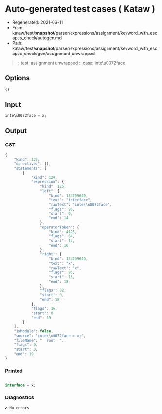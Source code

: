 # Auto-generated test cases ( Kataw )
- Regenerated: 2021-06-11
- From: kataw/test/__snapshot__/parser/expressions/assignment/keyword_with_escapes_check/autogen.md
- Path: kataw/test/__snapshot__/parser/expressions/assignment/keyword_with_escapes_check/gen/assignment_unwrapped
> :: test: assignment unwrapped
> :: case: inte\u0072face
## Options

`````js
{}
`````
## Input

`````js
inte\u0072face = x;
`````
## Output

### CST

```javascript
{
    "kind": 122,
    "directives": [],
    "statements": [
        {
            "kind": 120,
            "expression": {
                "kind": 125,
                "left": {
                    "kind": 134299649,
                    "text": "interface",
                    "rawText": "inte\\u0072face",
                    "flags": 96,
                    "start": 0,
                    "end": 14
                },
                "operatorToken": {
                    "kind": 4125,
                    "flags": 64,
                    "start": 14,
                    "end": 16
                },
                "right": {
                    "kind": 134299649,
                    "text": "x",
                    "rawText": "x",
                    "flags": 96,
                    "start": 16,
                    "end": 18
                },
                "flags": 32,
                "start": 0,
                "end": 18
            },
            "flags": 16,
            "start": 0,
            "end": 19
        }
    ],
    "isModule": false,
    "source": "inte\\u0072face = x;",
    "fileName": "__root__",
    "flags": 0,
    "start": 0,
    "end": 19
}
```

### Printed

```javascript

interface = x;
```

### Diagnostics

```javascript
✔ No errors
```

